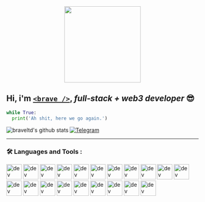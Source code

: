 <div id="header" align="center">
  <img src="https://media1.giphy.com/media/X43G5mWHLs8Imkv9Aa/giphy.gif?cid=ecf05e47k5yjvr6zwlcq90p8zw7324w4yz28p6x9s81qra58&rid=giphy.gif&ct=ts" width="200"/>
</div>

## **Hi, i'm** [`<brave />`](https://t.me/bravecode), _full-stack + web3 developer_ :sunglasses:

```python
while True:
  print('Ah shit, here we go again.')
```

<img align="left" alt="braveltd's github stats" src="https://github-readme-stats-gamma-pink-33.vercel.app//api?username=braveltd&show_icons=true&hide_border=true&theme=great-gatsby" />

[![Telegram](https://img.shields.io/badge/Telegram-2CA5E0?style=for-the-badge&logo=telegram&logoColor=white)](https://t.me/bravecode)

---

### :hammer_and_wrench: Languages and Tools :

<div>
    <img src="https://cdn.jsdelivr.net/gh/devicons/devicon@latest/icons/python/python-plain.svg" alt="dev icon" width="40" height="40" />
    <img src="https://cdn.jsdelivr.net/gh/devicons/devicon@latest/icons/javascript/javascript-plain.svg" alt="dev icon" width="40" height="40" />
    <img src="https://cdn.jsdelivr.net/gh/devicons/devicon@latest/icons/react/react-original.svg" alt="dev icon" width="40" height="40" />
    <img src="https://cdn.jsdelivr.net/gh/devicons/devicon@latest/icons/nextjs/nextjs-original.svg" alt="dev icon" width="40" height="40" />
    <img src="https://cdn.jsdelivr.net/gh/devicons/devicon@latest/icons/prisma/prisma-original.svg" alt="dev icon" width="40" height="40" />
    <img src="https://cdn.jsdelivr.net/gh/devicons/devicon@latest/icons/vercel/vercel-original.svg" alt="dev icon" width="40" height="40" />
    <img src="https://cdn.jsdelivr.net/gh/devicons/devicon@latest/icons/nodejs/nodejs-plain.svg" alt="dev icon" width="40" height="40" />
    <img src="https://cdn.jsdelivr.net/gh/devicons/devicon@latest/icons/git/git-plain.svg" alt="dev icon" width="40" height="40" /> 
    <img src="https://cdn.jsdelivr.net/gh/devicons/devicon@latest/icons/postgresql/postgresql-original.svg" alt="dev icon" width="40" height="40" />
    <img src="https://cdn.jsdelivr.net/gh/devicons/devicon@latest/icons/mysql/mysql-original.svg" alt="dev icon" width="40" height="40" /> 
    <img src="https://cdn.jsdelivr.net/gh/devicons/devicon@latest/icons/sqlite/sqlite-original.svg" alt="dev icon" width="40" height="40" /> 
    <img src="https://cdn.jsdelivr.net/gh/devicons/devicon@latest/icons/redis/redis-plain.svg" alt="dev icon" width="40" height="40" />
    <img src="https://cdn.jsdelivr.net/gh/devicons/devicon@latest/icons/neovim/neovim-original.svg" alt="dev icon" width="40" height="40" /> 
    <img src="https://cdn.jsdelivr.net/gh/devicons/devicon@latest/icons/figma/figma-original.svg" alt="dev icon" width="40" height="40" />
    <img src="https://cdn.jsdelivr.net/gh/devicons/devicon@latest/icons/bash/bash-plain.svg" alt="dev icon" width="40" height="40" />
    <img src="https://cdn.jsdelivr.net/gh/devicons/devicon@latest/icons/css3/css3-plain.svg" alt="dev icon" width="40" height="40" />
    <img src="https://cdn.jsdelivr.net/gh/devicons/devicon@latest/icons/sass/sass-original.svg" alt="dev icon" width="40" height="40" />
    <img src="https://cdn.jsdelivr.net/gh/devicons/devicon@latest/icons/tailwindcss/tailwindcss-original.svg" alt="dev icon" width="40" height="40" />
    <img src="https://cdn.jsdelivr.net/gh/devicons/devicon@latest/icons/fastapi/fastapi-original.svg" alt="dev icon" width="40" height="40" />
    <img src="https://cdn.jsdelivr.net/gh/devicons/devicon@latest/icons/django/django-plain.svg" alt="dev icon" width="40" height="40" />
</div>
